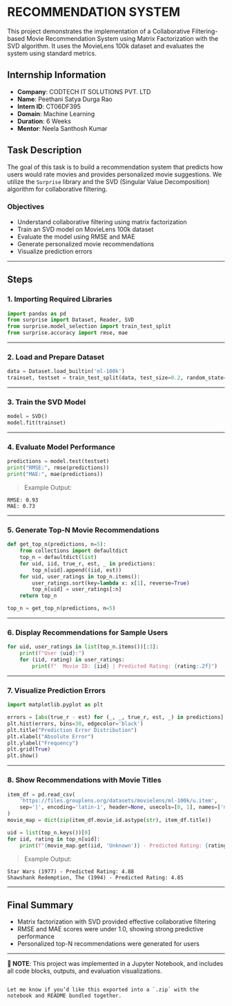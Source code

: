 
# RECOMMENDATION SYSTEM

This project demonstrates the implementation of a Collaborative Filtering-based Movie Recommendation System using Matrix Factorization with the SVD algorithm. It uses the MovieLens 100k dataset and evaluates the system using standard metrics.

## Internship Information

- **Company**: CODTECH IT SOLUTIONS PVT. LTD  
- **Name**: Peethani Satya Durga Rao  
- **Intern ID**: CT06DF395  
- **Domain**: Machine Learning  
- **Duration**: 6 Weeks  
- **Mentor**: Neela Santhosh Kumar  

## Task Description

The goal of this task is to build a recommendation system that predicts how users would rate movies and provides personalized movie suggestions. We utilize the `Surprise` library and the SVD (Singular Value Decomposition) algorithm for collaborative filtering.

### Objectives

- Understand collaborative filtering using matrix factorization  
- Train an SVD model on MovieLens 100k dataset  
- Evaluate the model using RMSE and MAE  
- Generate personalized movie recommendations  
- Visualize prediction errors  

---

## Steps

### 1. Importing Required Libraries

```python
import pandas as pd
from surprise import Dataset, Reader, SVD
from surprise.model_selection import train_test_split
from surprise.accuracy import rmse, mae
````

---

### 2. Load and Prepare Dataset

```python
data = Dataset.load_builtin('ml-100k')
trainset, testset = train_test_split(data, test_size=0.2, random_state=42)
```

---

### 3. Train the SVD Model

```python
model = SVD()
model.fit(trainset)
```

---

### 4. Evaluate Model Performance

```python
predictions = model.test(testset)
print("RMSE:", rmse(predictions))
print("MAE:", mae(predictions))
```

> Example Output:

```
RMSE: 0.93
MAE: 0.73
```

---

### 5. Generate Top-N Movie Recommendations

```python
def get_top_n(predictions, n=5):
    from collections import defaultdict
    top_n = defaultdict(list)
    for uid, iid, true_r, est, _ in predictions:
        top_n[uid].append((iid, est))
    for uid, user_ratings in top_n.items():
        user_ratings.sort(key=lambda x: x[1], reverse=True)
        top_n[uid] = user_ratings[:n]
    return top_n

top_n = get_top_n(predictions, n=5)
```

---

### 6. Display Recommendations for Sample Users

```python
for uid, user_ratings in list(top_n.items())[:3]:
    print(f"User {uid}:")
    for (iid, rating) in user_ratings:
        print(f"  Movie ID: {iid} | Predicted Rating: {rating:.2f}")
```

---

### 7. Visualize Prediction Errors

```python
import matplotlib.pyplot as plt

errors = [abs(true_r - est) for (_, _, true_r, est, _) in predictions]
plt.hist(errors, bins=30, edgecolor='black')
plt.title("Prediction Error Distribution")
plt.xlabel("Absolute Error")
plt.ylabel("Frequency")
plt.grid(True)
plt.show()
```

---

### 8. Show Recommendations with Movie Titles

```python
item_df = pd.read_csv(
    'https://files.grouplens.org/datasets/movielens/ml-100k/u.item',
    sep='|', encoding='latin-1', header=None, usecols=[0, 1], names=['movie_id', 'title']
)
movie_map = dict(zip(item_df.movie_id.astype(str), item_df.title))

uid = list(top_n.keys())[0]
for iid, rating in top_n[uid]:
    print(f"{movie_map.get(iid, 'Unknown')} - Predicted Rating: {rating:.2f}")
```

> Example Output:

```
Star Wars (1977) - Predicted Rating: 4.88
Shawshank Redemption, The (1994) - Predicted Rating: 4.85
```

---

## Final Summary

* Matrix factorization with SVD provided effective collaborative filtering
* RMSE and MAE scores were under 1.0, showing strong predictive performance
* Personalized top-N recommendations were generated for users

---

**📁 NOTE**: This project was implemented in a Jupyter Notebook, and includes all code blocks, outputs, and evaluation visualizations.

```

Let me know if you’d like this exported into a `.zip` with the notebook and README bundled together.
```
